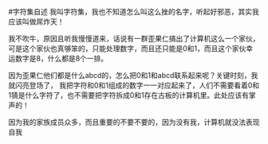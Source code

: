 #字符集自述
我叫字符集，我也不知道怎么叫这么挫的名字，听起好邪恶，其实我应该叫做屌炸天！

我不吹牛，原因且听我慢慢道来，话说有一群歪果仁搞出了计算机这么一个家伙，可是这个家伙也真够笨的，只能处理数字，而且还只能是0和1，而且这个家伙幸运数字是8，什么都是8个一排。

因为歪果仁他们都是什么abcd的，怎么把0和1和abcd联系起来呢？关键时刻，我就闪亮登场了，
我把字符和0和1组成的数字一一对应起来了，人们不需要看着0和1猜是什么字符了，也不需要把字符拆成0和1存在古板的计算机里。此处应该有掌声的！

因为我的家族成员众多，而且重要的不要不要的，因为没有我，计算机就没法表现自我



